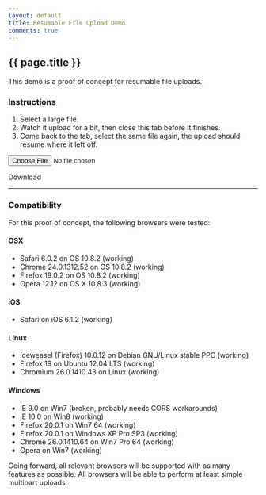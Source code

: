 ```yaml
---
layout: default
title: Resumable File Upload Demo
comments: true
---
```


## {{ page.title }}

This demo is a proof of concept for resumable file uploads.

### Instructions

 1. Select a large file.
 2. Watch it upload for a bit, then close this tab before it finishes.
 3. Come back to the tab, select the same file again, the upload should resume where it left off.

<div class="demo-form-container">
  <form id="js_upload">
    <input class="js_file" name="upload" type="file" />
  </form>

  <div class="progress">
    <div class="progress-bar progress-bar-striped active js_progress" style="width: 0%"></div>
  </div>

  <a class="button button-primary download js_download">Download</a>
</div>

---------------------------------------

### Compatibility

For this proof of concept, the following browsers were tested:

#### OSX

 - Safari 6.0.2 on OS 10.8.2 (working)
 - Chrome 24.0.1312.52 on OS 10.8.2 (working)
 - Firefox 19.0.2 on OS 10.8.2 (working)
 - Opera 12.12 on OS X 10.8.3 (working)

#### iOS

 - Safari on iOS 6.1.2 (working)

#### Linux

 - Iceweasel (Firefox) 10.0.12 on Debian GNU/Linux stable PPC (working)
 - Firefox 19 on Ubuntu 12.04 LTS (working)
 - Chromium 26.0.1410.43 on Linux (working)

#### Windows

 - IE 9.0 on Win7 (broken, probably needs CORS workarounds)
 - IE 10.0 on Win8 (working)
 - Firefox 20.0.1 on Win7 64 (working)
 - Firefox 20.0.1 on Windows XP Pro SP3 (working)
 - Chrome 26.0.1410.64 on Win7 Pro 64 (working)
 - Opera on Win7 (working)

Going forward, all relevant browsers will be supported with as many features
as possible. All browsers will be able to perform at least simple multipart
uploads.
